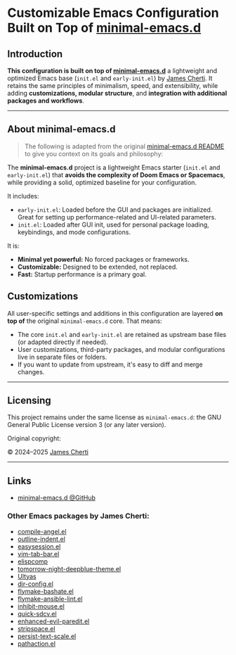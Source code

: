 # Customizable Emacs Configuration Built on Top of [minimal-emacs.d](https://github.com/jamescherti/minimal-emacs.d)

## Introduction

**This configuration is built on top of [minimal-emacs.d](https://github.com/jamescherti/minimal-emacs.d)** a lightweight and optimized Emacs base (`init.el` and `early-init.el`) by [James Cherti](https://www.jamescherti.com). It retains the same principles of minimalism, speed, and extensibility, while adding **customizations, modular structure**, and **integration with additional packages and workflows**.

---

## About minimal-emacs.d

> The following is adapted from the original [minimal-emacs.d README](https://github.com/jamescherti/minimal-emacs.d) to give you context on its goals and philosophy:

The **minimal-emacs.d** project is a lightweight Emacs starter (`init.el` and `early-init.el`) that **avoids the complexity of Doom Emacs or Spacemacs**, while providing a solid, optimized baseline for your configuration.

It includes:

- `early-init.el`: Loaded before the GUI and packages are initialized. Great for setting up performance-related and UI-related parameters.
- `init.el`: Loaded after GUI init, used for personal package loading, keybindings, and mode configurations.

It is:
- **Minimal yet powerful:** No forced packages or frameworks.
- **Customizable:** Designed to be extended, not replaced.
- **Fast:** Startup performance is a primary goal.

## Customizations

All user-specific settings and additions in this configuration are layered **on top of** the original `minimal-emacs.d` core. That means:
- The core `init.el` and `early-init.el` are retained as upstream base files (or adapted directly if needed).
- User customizations, third-party packages, and modular configurations live in separate files or folders.
- If you want to update from upstream, it's easy to diff and merge changes.

---

## Licensing

This project remains under the same license as `minimal-emacs.d`: the GNU General Public License version 3 (or any later version).

Original copyright:

© 2024–2025 [James Cherti](https://www.jamescherti.com)

---

## Links

- [minimal-emacs.d @GitHub](https://github.com/jamescherti/minimal-emacs.d)

### Other Emacs packages by James Cherti:
- [compile-angel.el](https://github.com/jamescherti/compile-angel.el)
- [outline-indent.el](https://github.com/jamescherti/outline-indent.el)
- [easysession.el](https://github.com/jamescherti/easysession.el)
- [vim-tab-bar.el](https://github.com/jamescherti/vim-tab-bar.el)
- [elispcomp](https://github.com/jamescherti/elispcomp)
- [tomorrow-night-deepblue-theme.el](https://github.com/jamescherti/tomorrow-night-deepblue-theme.el)
- [Ultyas](https://github.com/jamescherti/ultyas/)
- [dir-config.el](https://github.com/jamescherti/dir-config.el)
- [flymake-bashate.el](https://github.com/jamescherti/flymake-bashate.el)
- [flymake-ansible-lint.el](https://github.com/jamescherti/flymake-ansible-lint.el)
- [inhibit-mouse.el](https://github.com/jamescherti/inhibit-mouse.el)
- [quick-sdcv.el](https://github.com/jamescherti/quick-sdcv.el)
- [enhanced-evil-paredit.el](https://github.com/jamescherti/enhanced-evil-paredit.el)
- [stripspace.el](https://github.com/jamescherti/stripspace.el)
- [persist-text-scale.el](https://github.com/jamescherti/persist-text-scale.el)
- [pathaction.el](https://github.com/jamescherti/pathaction.el)
